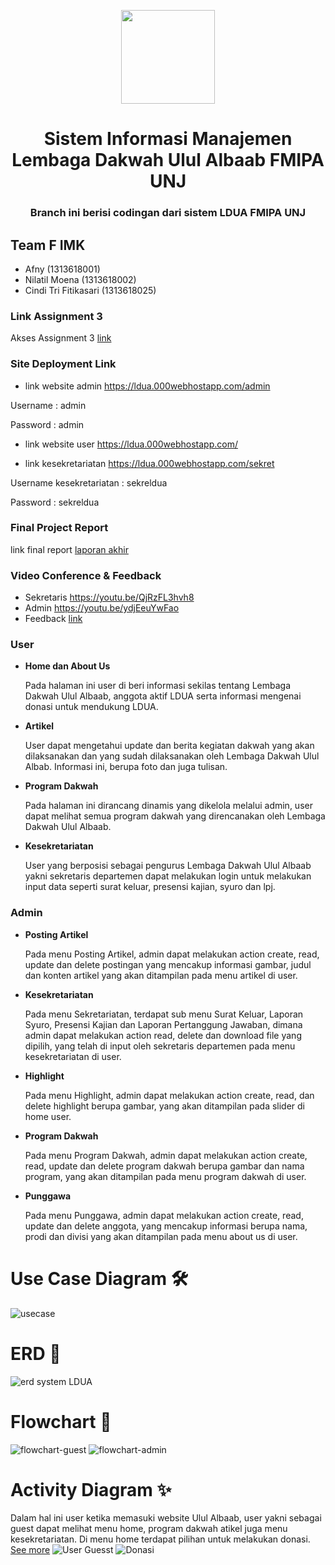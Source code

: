 <p align="center"> 
    <img src="http://salimunj.org/wp-content/uploads/2020/07/Draft-logo-LD-UA-1-230x230.png" align="center" height="150"></img>
</p>

<h1 align="center"> Sistem Informasi Manajemen </br> Lembaga Dakwah Ulul Albaab FMIPA UNJ  </h1> 

<h3 align="center"> Branch ini berisi codingan dari sistem LDUA FMIPA UNJ </h3>

## Team F IMK 

- Afny (1313618001)
- Nilatil Moena (1313618002)
- Cindi Tri Fitikasari (1313618025)

### Link Assignment 3

Akses Assignment 3 [link](https://github.com/cinditrifs/SIM-LD-Ulul-Albaab/tree/main/Assignment%203)

### Site Deployment Link

- link website admin https://ldua.000webhostapp.com/admin

Username : admin

Password : admin

- link website user https://ldua.000webhostapp.com/

- link kesekretariatan https://ldua.000webhostapp.com/sekret

Username kesekretariatan : sekreldua 

Password : sekreldua

### Final Project Report

link final report [laporan akhir](https://github.com/cinditrifs/SIM-LD-Ulul-Albaab/blob/main/Final%20Project%20IMK%20Report.pdf)


### Video Conference & Feedback

- Sekretaris https://youtu.be/QjRzFL3hvh8
- Admin https://youtu.be/ydjEeuYwFao
- Feedback [link](https://github.com/cinditrifs/SIM-LD-Ulul-Albaab/blob/main/Kepuasan%20Fixed%20User%20Terhadap%20Website%20LDUA.pdf)

### User

- **Home dan About Us**

  Pada halaman ini user di beri informasi sekilas tentang Lembaga Dakwah Ulul Albaab, anggota aktif LDUA serta informasi mengenai donasi untuk mendukung LDUA.

- **Artikel**

  User dapat mengetahui update dan berita kegiatan dakwah yang akan dilaksanakan dan yang sudah dilaksanakan oleh Lembaga Dakwah Ulul Albab. Informasi ini, berupa foto dan juga tulisan.

- **Program Dakwah**

  Pada halaman ini dirancang dinamis yang dikelola melalui admin, user dapat melihat semua program dakwah yang direncanakan oleh Lembaga Dakwah Ulul
  Albaab.

- **Kesekretariatan**

  User yang berposisi sebagai pengurus Lembaga Dakwah Ulul Albaab yakni sekretaris departemen dapat melakukan login untuk melakukan input data seperti surat keluar, presensi kajian, syuro dan lpj.

### Admin

- **Posting Artikel**

  Pada menu Posting Artikel, admin dapat melakukan action create, read, update dan delete postingan yang mencakup informasi gambar, judul dan konten artikel yang akan ditampilan pada menu artikel di user.
  </p>

- **Kesekretariatan**

  Pada menu Sekretariatan, terdapat sub menu Surat Keluar, Laporan Syuro, Presensi Kajian dan Laporan Pertanggung Jawaban, dimana admin dapat melakukan action read, delete dan download file yang dipilih, yang telah di input oleh sekretaris departemen pada menu kesekretariatan di user.

- **Highlight**

  Pada menu Highlight, admin dapat melakukan action create, read, dan delete highlight berupa gambar, yang akan ditampilan pada slider di home user.

- **Program Dakwah**

  Pada menu Program Dakwah, admin dapat melakukan action create, read, update dan delete program dakwah berupa gambar dan nama program, yang akan ditampilan pada menu program dakwah di user.

- **Punggawa**

  Pada menu Punggawa, admin dapat melakukan action create, read, update dan delete anggota, yang mencakup informasi berupa nama, prodi dan divisi yang akan ditampilan pada menu about us di user.

# Use Case Diagram 🛠️

![usecase](https://user-images.githubusercontent.com/55974755/99150260-cd514400-26c5-11eb-92ec-2ed3c191b5bc.jpeg)

# ERD 🍥

![erd system LDUA](https://user-images.githubusercontent.com/55974755/99150279-e954e580-26c5-11eb-9e8e-5a4078b996a6.png)

# Flowchart 📄

![flowchart-guest](https://user-images.githubusercontent.com/55974755/99150285-f7a30180-26c5-11eb-9360-faa9f77d83df.jpeg)
![flowchart-admin](https://user-images.githubusercontent.com/55974755/99150288-fa055b80-26c5-11eb-87f1-3b66009fd7f0.jpeg)

# Activity Diagram ✨

Dalam hal ini user ketika memasuki website Ulul Albaab, user yakni sebagai guest dapat melihat menu home, program dakwah atikel juga menu kesekretariatan. Di menu home terdapat pilihan untuk melakukan donasi. [See more](https://github.com/cinditrifs/SIM-LD-Ulul-Albaab/tree/main/diagram/activity-diagram)
![User Guesst](https://user-images.githubusercontent.com/55974755/99150298-0c7f9500-26c6-11eb-8f9e-7dc64d2faf04.png)
![Donasi](https://user-images.githubusercontent.com/55974755/99150351-8ca5fa80-26c6-11eb-9428-bb759b64b8e9.png)
